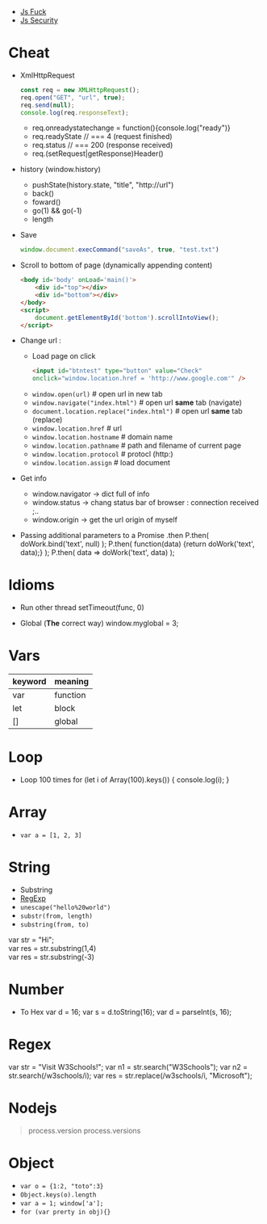 * [Js Fuck](Js-Fuck)
* [Js Security](Js-Security)


# Cheat

* XmlHttpRequest
    ```js
    const req = new XMLHttpRequest();
    req.open("GET", "url", true);
    req.send(null);
    console.log(req.responseText);
    ```
    * req.onreadystatechange = function(){console.log("ready")}
    * req.readyState  // === 4 (request finished)
    * req.status  // === 200 (response received)
    * req.(setRequest|getResponse)Header()

* history (window.history)
    * pushState(history.state, "title", "http://url")
    * back()
    * foward()
    * go(1) && go(-1)
    * length

* Save
    ```js
    window.document.execCommand("saveAs", true, "test.txt")
    ```

* Scroll to bottom of page (dynamically appending content)
    ```html
    <body id='body' onLoad='main()'>
        <div id="top"></div>
        <div id="bottom"></div>
    </body>
    <script>
        document.getElementById('bottom').scrollIntoView();
    </script>
    ```

* Change url :
    * Load page on click
        ```html
        <input id="btntest" type="button" value="Check"
        onclick="window.location.href = 'http://www.google.com'" />
        ```
    * `window.open(url)` # open url in new tab
    * `window.navigate("index.html")`  # open url __same__ tab (navigate)
    * `document.location.replace("index.html")`  # open url __same__ tab (replace)
    * `window.location.href` # url
    * `window.location.hostname` # domain name
    * `window.location.pathname` # path and filename of current page
    * `window.location.protocol` # protocl (http:)
    * `window.location.assign` # load document
    
* Get info
	* window.navigator -> dict full of info
	* window.status -> chang status bar of browser : connection received ;..
	* window.origin -> get the url origin of myself

* Passing additional parameters to a Promise .then
    P.then( doWork.bind('text', null) );
    P.then( function(data) {return doWork('text', data);} );
    P.then( data => doWork('text', data) );
    
# Idioms

* Run other thread
    setTimeout(func, 0)

* Global (__The__ correct way)
    window.myglobal = 3;
    
# Vars

| keyword | meaning  |
| ---     | ---      |
| var     | function |
| let     | block    |
| []      | global   |
    
# Loop

* Loop 100 times
    for (let i of Array(100).keys()) {
        console.log(i);
    }


# Array
* `var a = [1, 2, 3]`
    
# String
* Substring
* [RegExp](Js-RegExp)
* `unescape("hello%20world")`
* `substr(from, length)`
* `substring(from, to)`

var str = "Hi";  
var res = str.substring(1,4)  
var res = str.substring(-3)  


# Number

* To Hex
var d = 16;
var s = d.toString(16);
var d = parseInt(s, 16);


# Regex

var str = "Visit W3Schools!";
var n1 = str.search("W3Schools");
var n2 = str.search(/w3schools/i);
var res = str.replace(/w3schools/i, "Microsoft");


# Nodejs
> process.version
> process.versions


# Object
* `var o = {1:2, "toto":3}`
* `Object.keys(o).length`
* `var a = 1; window['a'];`
* `for (var prerty in obj){}`

